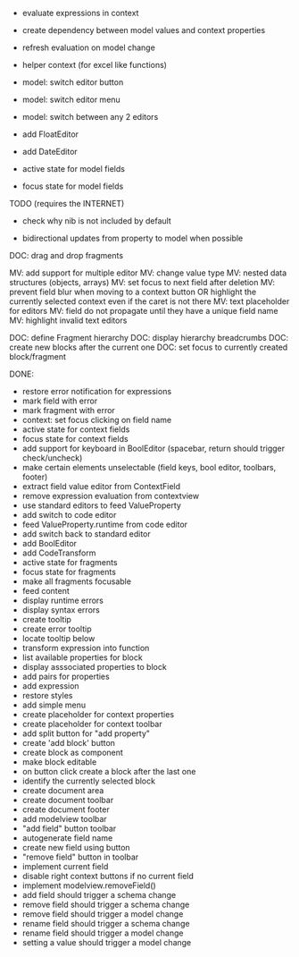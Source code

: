 - evaluate expressions in context
- create dependency between model values and context properties
- refresh evaluation on model change

- helper context (for excel like functions)

- model: switch editor button
- model: switch editor menu
- model: switch between any 2 editors

- add FloatEditor
- add DateEditor

- active state for model fields
- focus state for model fields

TODO (requires the INTERNET)
- check why nib is not included by default

- bidirectional updates from property to model when possible

DOC: drag and drop fragments

MV: add support for multiple editor
MV: change value type
MV: nested data structures (objects, arrays)
MV: set focus to next field after deletion
MV: prevent field blur when moving to a context button OR highlight the currently selected context even if the caret is not there
MV: text placeholder for editors
MV: field do not propagate until they have a unique field name
MV: highlight invalid text editors

DOC: define Fragment hierarchy
DOC: display hierarchy breadcrumbs
DOC: create new blocks after the current one
DOC: set focus to currently created block/fragment

DONE:

+ restore error notification for expressions
+ mark field with error
+ mark fragment with error
+ context: set focus clicking on field name
+ active state for context fields
+ focus state for context fields
+ add support for keyboard in BoolEditor (spacebar, return should trigger check/uncheck)
+ make certain elements unselectable (field keys, bool editor, toolbars, footer)
+ extract field value editor from ContextField
+ remove expression evaluation from contextview
+ use standard editors to feed ValueProperty
+ add switch to code editor
+ feed ValueProperty.runtime from code editor
+ add switch back to standard editor
+ add BoolEditor
+ add CodeTransform
+ active state for fragments
+ focus state for fragments
+ make all fragments focusable
+ feed content
+ display runtime errors
+ display syntax errors
+ create tooltip
+ create error tooltip
+ locate tooltip below
+ transform expression into function
+ list available properties for block
+ display asssociated properties to block
+ add pairs for properties
+ add expression
+ restore styles
+ add simple menu
+ create placeholder for context properties
+ create placeholder for context toolbar
+ add split button for "add property"
+ create 'add block' button
+ create block as component
+ make block editable
+ on button click create a block after the last one
+ identify the currently selected block
+ create document area
+ create document toolbar
+ create document footer
+ add modelview toolbar
+ "add field" button toolbar
+ autogenerate field name
+ create new field using button
+ "remove field" button in toolbar
+ implement current field
+ disable right context buttons if no current field
+ implement modelview.removeField()
+ add field should trigger a schema change
+ remove field should trigger a schema change
+ remove field should trigger a model change
+ rename field should trigger a schema change
+ rename field should trigger a model change
+ setting a value should trigger a model change